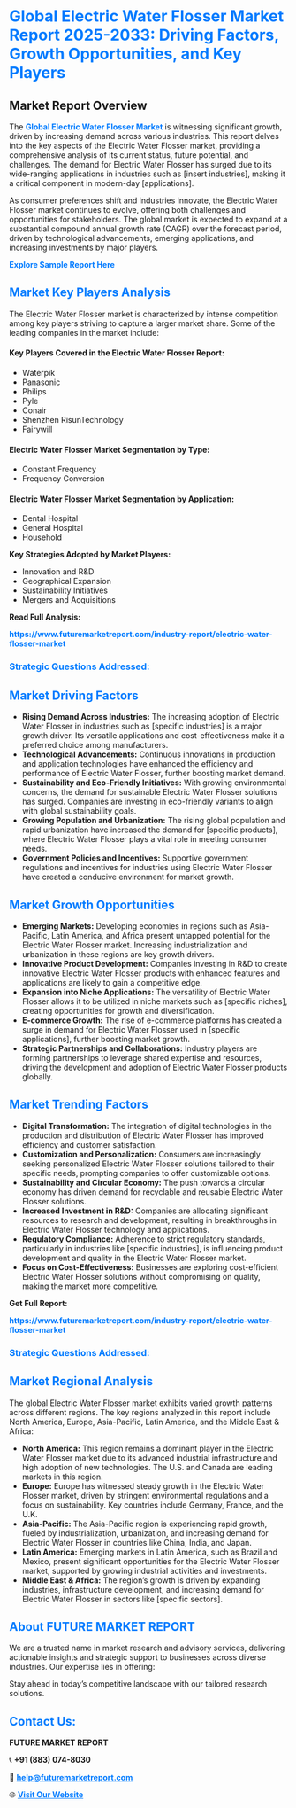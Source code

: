 <h1 style="color: #007BFF;">Global Electric Water Flosser Market Report 2025-2033: Driving Factors, Growth Opportunities, and Key Players</h1>

<section id="overview">
<h2>Market Report Overview</h2>
<p>The <a href="https://www.futuremarketreport.com/industry-report/electric-water-flosser-market" style="color: #007BFF; text-decoration: none;"><strong>Global Electric Water Flosser Market</strong></a> is witnessing significant growth, driven by increasing demand across various industries. This report delves into the key aspects of the Electric Water Flosser market, providing a comprehensive analysis of its current status, future potential, and challenges. The demand for Electric Water Flosser has surged due to its wide-ranging applications in industries such as [insert industries], making it a critical component in modern-day [applications].</p>
<p>As consumer preferences shift and industries innovate, the Electric Water Flosser market continues to evolve, offering both challenges and opportunities for stakeholders. The global market is expected to expand at a substantial compound annual growth rate (CAGR) over the forecast period, driven by technological advancements, emerging applications, and increasing investments by major players.</p>
</section>

<section id="overview">
<p><a href="https://www.futuremarketreport.com/request-sample/reportId=55367" style="color: #007BFF; text-decoration: none;"><strong>Explore Sample Report Here</strong></a></p>
</section>

<section id="key-players">
<h2 style="color: #007BFF;">Market Key Players Analysis</h2>
<p>The Electric Water Flosser market is characterized by intense competition among key players striving to capture a larger market share. Some of the leading companies in the market include:</p>
<h4>Key Players Covered in the Electric Water Flosser Report:</h4>
<ul><li>Waterpik</li><li>Panasonic</li><li>Philips</li><li>Pyle</li><li>Conair</li><li>Shenzhen RisunTechnology</li><li>Fairywill</li></ul>
<h4>Electric Water Flosser Market Segmentation by Type:</h4>
<ul><li>Constant Frequency</li><li>Frequency Conversion</li></ul>

<h4>Electric Water Flosser Market Segmentation by Application:</h4>
<ul><li>Dental Hospital</li><li>General Hospital</li><li>Household</li></ul>
<p><strong>Key Strategies Adopted by Market Players:</strong></p>
<ul>
<li>Innovation and R&D</li>
<li>Geographical Expansion</li>
<li>Sustainability Initiatives</li>
<li>Mergers and Acquisitions</li>
</ul>
</section>

<section>
<p><strong>Read Full Analysis: </strong></p><a href="https://www.futuremarketreport.com/industry-report/electric-water-flosser-market" style="color: #007BFF; text-decoration: none;"><strong>https://www.futuremarketreport.com/industry-report/electric-water-flosser-market</strong></a>
<h3 style="color: #007BFF;">Strategic Questions Addressed:</h3>
</section>

<section id="driving-factors">
<h2 style="color: #007BFF;">Market Driving Factors</h2>
<ul>
<li><strong>Rising Demand Across Industries:</strong> The increasing adoption of Electric Water Flosser in industries such as [specific industries] is a major growth driver. Its versatile applications and cost-effectiveness make it a preferred choice among manufacturers.</li>
<li><strong>Technological Advancements:</strong> Continuous innovations in production and application technologies have enhanced the efficiency and performance of Electric Water Flosser, further boosting market demand.</li>
<li><strong>Sustainability and Eco-Friendly Initiatives:</strong> With growing environmental concerns, the demand for sustainable Electric Water Flosser solutions has surged. Companies are investing in eco-friendly variants to align with global sustainability goals.</li>
<li><strong>Growing Population and Urbanization:</strong> The rising global population and rapid urbanization have increased the demand for [specific products], where Electric Water Flosser plays a vital role in meeting consumer needs.</li>
<li><strong>Government Policies and Incentives:</strong> Supportive government regulations and incentives for industries using Electric Water Flosser have created a conducive environment for market growth.</li>
</ul>
</section>

<section id="growth-opportunities">
<h2 style="color: #007BFF;">Market Growth Opportunities</h2>
<ul>
<li><strong>Emerging Markets:</strong> Developing economies in regions such as Asia-Pacific, Latin America, and Africa present untapped potential for the Electric Water Flosser market. Increasing industrialization and urbanization in these regions are key growth drivers.</li>
<li><strong>Innovative Product Development:</strong> Companies investing in R&D to create innovative Electric Water Flosser products with enhanced features and applications are likely to gain a competitive edge.</li>
<li><strong>Expansion into Niche Applications:</strong> The versatility of Electric Water Flosser allows it to be utilized in niche markets such as [specific niches], creating opportunities for growth and diversification.</li>
<li><strong>E-commerce Growth:</strong> The rise of e-commerce platforms has created a surge in demand for Electric Water Flosser used in [specific applications], further boosting market growth.</li>
<li><strong>Strategic Partnerships and Collaborations:</strong> Industry players are forming partnerships to leverage shared expertise and resources, driving the development and adoption of Electric Water Flosser products globally.</li>
</ul>
</section>

<section id="trending-factors">
<h2 style="color: #007BFF;">Market Trending Factors</h2>
<ul>
<li><strong>Digital Transformation:</strong> The integration of digital technologies in the production and distribution of Electric Water Flosser has improved efficiency and customer satisfaction.</li>
<li><strong>Customization and Personalization:</strong> Consumers are increasingly seeking personalized Electric Water Flosser solutions tailored to their specific needs, prompting companies to offer customizable options.</li>
<li><strong>Sustainability and Circular Economy:</strong> The push towards a circular economy has driven demand for recyclable and reusable Electric Water Flosser solutions.</li>
<li><strong>Increased Investment in R&D:</strong> Companies are allocating significant resources to research and development, resulting in breakthroughs in Electric Water Flosser technology and applications.</li>
<li><strong>Regulatory Compliance:</strong> Adherence to strict regulatory standards, particularly in industries like [specific industries], is influencing product development and quality in the Electric Water Flosser market.</li>
<li><strong>Focus on Cost-Effectiveness:</strong> Businesses are exploring cost-efficient Electric Water Flosser solutions without compromising on quality, making the market more competitive.</li>
</ul>
</section>

<section>
<p><strong>Get Full Report: </strong></p><a href="https://www.futuremarketreport.com/industry-report/electric-water-flosser-market" style="color: #007BFF; text-decoration: none;"><strong>https://www.futuremarketreport.com/industry-report/electric-water-flosser-market</strong></a>
<h3 style="color: #007BFF;">Strategic Questions Addressed:</h3>
</section>


<section id="regional-analysis">
<h2 style="color: #007BFF;">Market Regional Analysis</h2>
<p>The global Electric Water Flosser market exhibits varied growth patterns across different regions. The key regions analyzed in this report include North America, Europe, Asia-Pacific, Latin America, and the Middle East & Africa:</p>
<ul>
<li><strong>North America:</strong> This region remains a dominant player in the Electric Water Flosser market due to its advanced industrial infrastructure and high adoption of new technologies. The U.S. and Canada are leading markets in this region.</li>
<li><strong>Europe:</strong> Europe has witnessed steady growth in the Electric Water Flosser market, driven by stringent environmental regulations and a focus on sustainability. Key countries include Germany, France, and the U.K.</li>
<li><strong>Asia-Pacific:</strong> The Asia-Pacific region is experiencing rapid growth, fueled by industrialization, urbanization, and increasing demand for Electric Water Flosser in countries like China, India, and Japan.</li>
<li><strong>Latin America:</strong> Emerging markets in Latin America, such as Brazil and Mexico, present significant opportunities for the Electric Water Flosser market, supported by growing industrial activities and investments.</li>
<li><strong>Middle East & Africa:</strong> The region’s growth is driven by expanding industries, infrastructure development, and increasing demand for Electric Water Flosser in sectors like [specific sectors].</li>
</ul>
</section>

<footer>
<h2 style="color: #007BFF;">About FUTURE MARKET REPORT</h2>
<p>We are a trusted name in market research and advisory services, delivering actionable insights and strategic support to businesses across diverse industries. Our expertise lies in offering:</p>

<p>Stay ahead in today’s competitive landscape with our tailored research solutions.</p>

<h2 style="color: #007BFF;">Contact Us:</h2>
<p><strong>FUTURE MARKET REPORT</strong></p>
<p>📞 <strong>+91 (883) 074-8030</strong></p>
<p>📧 <strong><a href="mailto:help@futuremarketreport.com" style="color: #007BFF;">help@futuremarketreport.com</a></strong></p>
<p>🌐 <strong><a href="https://www.futuremarketreport.com/" style="color: #007BFF;">Visit Our Website</a></strong></p>
</footer>